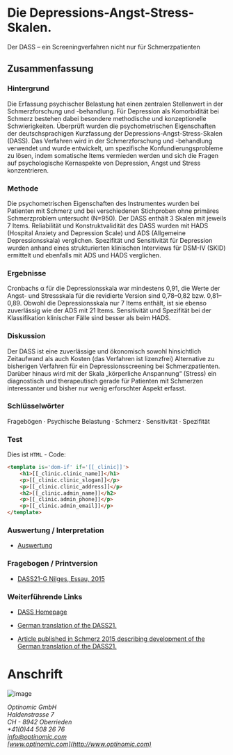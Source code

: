 
# Die Depressions-Angst-Stress-Skalen.

Der DASS – ein Screeningverfahren nicht nur für Schmerzpatienten

## Zusammenfassung
### Hintergrund
Die Erfassung psychischer Belastung hat einen zentralen Stellenwert in der Schmerzforschung und -behandlung. Für Depression als Komorbidität bei Schmerz bestehen dabei besondere methodische und konzeptionelle Schwierigkeiten. Überprüft wurden die psychometrischen Eigenschaften
der deutschsprachigen Kurzfassung der
Depressions-Angst-Stress-Skalen (DASS). Das
Verfahren wird in der Schmerzforschung und
-behandlung verwendet und wurde entwickelt,
um spezifische Konfundierungsprobleme
zu lösen, indem somatische Items vermieden
werden und sich die Fragen auf psychologische
Kernaspekte von Depression,
Angst und Stress konzentrieren.

### Methode
Die psychometrischen Eigenschaften
des Instrumentes wurden bei Patienten
mit Schmerz und bei verschiedenen
Stichproben ohne primäres Schmerzproblem
untersucht (N=950). Der DASS enthält 3 Skalen
mit jeweils 7 Items. Reliabilität und Konstruktvalidität
des DASS wurden mit HADS
(Hospital Anxiety and Depression Scale) und
ADS (Allgemeine Depressionsskala) verglichen.
Spezifität und Sensitivität für Depression
wurden anhand eines strukturierten klinischen
Interviews für DSM-IV (SKID) ermittelt
und ebenfalls mit ADS und HADS verglichen.

### Ergebnisse
Cronbachs α für die Depressionsskala
war mindestens 0,91, die Werte
der Angst- und Stressskala für die revidierte
Version sind 0,78–0,82 bzw. 0,81–0,89. Obwohl
die Depressionsskala nur 7 Items enthält,
ist sie ebenso zuverlässig wie der ADS
mit 21 Items. Sensitivität und Spezifität bei
der Klassifikation klinischer Fälle sind besser
als beim HADS.

### Diskussion
Der DASS ist eine zuverlässige
und ökonomisch sowohl hinsichtlich Zeitaufwand
als auch Kosten (das Verfahren ist lizenzfrei)
Alternative zu bisherigen Verfahren
für ein Depressionsscreening bei Schmerzpatienten.
Darüber hinaus wird mit der Skala
„körperliche Anspannung“ (Stress) ein diagnostisch
und therapeutisch gerade für Patienten
mit Schmerzen interessanter und bisher
nur wenig erforschter Aspekt erfasst.

### Schlüsselwörter
Fragebögen · Psychische Belastung ·
Schmerz · Sensitivität · Spezifität

### Test

Dies ist `HTML` - Code:

```html
<template is='dom-if' if='[[_clinic]]'>
    <h1>[[_clinic.clinic_name]]</h1>
    <p>[[_clinic.clinic_slogan]]</p>
    <p>[[_clinic.clinic_address]]</p>
    <h2>[[_clinic.admin_name]]</h2>
    <p>[[_clinic.admin_phone]]</p>
    <p>[[_clinic.admin_email]]</p>
</template>
```



### Auswertung / Interpretation
- [Auswertung](http://www2.psy.unsw.edu.au/groups/dass/German/DASS21%20Nilges%20&%20Essau/German%20DASS21%20Auswertung.pdf)


### Fragebogen / Printversion
- [DASS21-G Nilges, Essau, 2015](http://www2.psy.unsw.edu.au/groups/dass/German/DASS21%20Nilges%20&%20Essau/German%20DASS21.pdf)


### Weiterführende Links
- [DASS Homepage](http://www.psy.unsw.edu.au/dass/)

- [German translation of the DASS21.](http://www2.psy.unsw.edu.au/groups/dass/German/DASS21%20Nilges%20&%20Essau/German%20DASS21%20Nilges%20Essau.htm)

- [Article published in Schmerz 2015 describing development of the German translation of the DASS21.](http://www2.psy.unsw.edu.au/groups/dass/German/DASS21%20Nilges%20&%20Essau/Nilges%20Essau%20DASS%20Schmerz%202015.pdf)



# Anschrift

![image](http://www.ottiger.org/optinomic_logo/optinomic_logo_small.png)

*Optinomic GmbH*   
*Haldenstrasse 7*     
*CH - 8942 Oberrieden*     
*+41(0)44 508 26 76*    
*info@optinomic.com*   
*[www.optinomic.com](http://www.optinomic.com)*   

